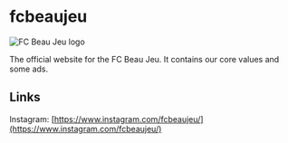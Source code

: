 fcbeaujeu
===

![FC Beau Jeu logo](https://fcbeauj.eu/logos/fcbeaujeu.png)

The official website for the FC Beau Jeu. It contains our core values and some ads.

Links
-----

Instagram: [https://www.instagram.com/fcbeaujeu/](https://www.instagram.com/fcbeaujeu/)
